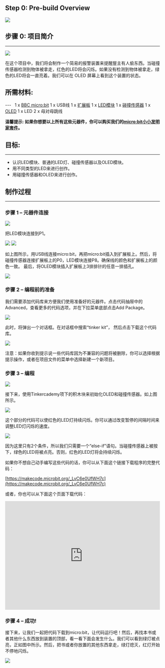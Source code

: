 

## Step 0: Pre-build Overview    

![](https://i.imgur.com/mNlJj4l.png)  


## 步骤 0: 项目简介  
---  

![](https://i.imgur.com/mNlJj4l.png)

在这个项目中，我们将会制作一个简易的报警装置来提醒屋主有人偷东西。当碰撞传感器检测到物体被拿走，红色的LED将会闪烁。如果没有检测到物体被拿走，绿色的LED将会一直亮着。我们可以在 OLED 屏幕上看到这个装置的状态。


## 所需材料:  
---  
1 x [BBC micro:bit](http://www.elecfreaks.com/estore/micro-bit-board.html)
1 x USB线
1 x [扩展板](http://www.elecfreaks.com/estore/elecfreaks-micro-bit-breakout-board.html)
1 x [LED模块](https://www.elecfreaks.com/estore/octopus-5mm-led-brick-obled-white.html)
1 x [碰撞传感器](https://www.elecfreaks.com/estore/octopus-crash-sensor-brick.html) 
1 x [OLED](https://www.elecfreaks.com/estore/iic-oled.html)
1 x LED
2 x 母对母跳线

**温馨提示: 如果你想要以上所有这些元器件，你可以购买我们的[micro:bit小小发明家套件](https://item.taobao.com/item.htm?spm=a230r.7195193.1997079397.9.z3IMPf&id=564707672256&abbucket=5)。**


## 目标:  
---

- 认识LED模块、普通的LED灯、碰撞传感器以及OLED模块。 
- 用不同类型的LED来进行创作。
- 用碰撞传感器和OLED来进行创作。


## 制作过程  
---

### 步骤 1 – 元器件连接  

![](https://i.imgur.com/208tSHD.jpg)

把LED模块连接到P1。

![](https://i.imgur.com/wGQpzcn.jpg)
![](https://i.imgur.com/9yVjSuC.jpg)

如上图所示，用USB线连接micro:bit，再把micro:bit插入到扩展板上。然后，将碰撞传感器连接扩展板上的P0，LED模块连接P8。确保线的颜色和扩展板上的颜色一致。
最后，将OLED模块插入扩展板上3排排针的任意一排插孔。

![](https://i.imgur.com/LQkLriL.jpg)

### 步骤 2 – 编程前的准备  
我们需要添加代码库来方便我们使用准备好的元器件。点击代码抽屉中的Advanced，查看更多的代码选项，并在下拉菜单底部点击Add Package。

![](https://i.imgur.com/W9LqWIQ.jpg)

此时，将弹出一个对话框。在对话框中搜索“tinker kit”， 然后点击下载这个代码库。

![](https://i.imgur.com/JjXJhoP.png)

注意：如果你收到提示说一些代码库因为不兼容的问题将被删除，你可以选择根据提示操作，或者在项目文件的菜单中选择新建一个新项目。


### 步骤 3 – 编程  

![](https://i.imgur.com/yVtxeb2.jpg)

接下来，使用Tinkercademy项下的积木块来初始化OLED和碰撞传感器。如上图所示。

![](https://i.imgur.com/z6Gzehg.jpg)

这个部分的代码可以使红色的LED灯持续闪烁。你可以通过改变暂停的间隔时间来调整LED灯闪烁的速度。

![](https://i.imgur.com/6avB2r8.jpg)

因为这里只有2个条件，所以我们只需要一个“else-if”语句。当碰撞传感器上被按下，绿色的LED将被点亮。否则，红色的LED灯将会持续闪烁。


如果你不想自己动手编写这些代码的话，你可以从下面这个链接下载程序的完整代码：

[https://makecode.microbit.org/_LvC6e0UfWH7c](https://makecode.microbit.org/_LvC6e0UfWH7c)

或者，你也可以从下面这个页面下载代码：

<div style="position:relative;height:0;padding-bottom:70%;overflow:hidden;"><iframe style="position:absolute;top:0;left:0;width:100%;height:100%;" src="https://makecode.microbit.org/#pub:_LvC6e0UfWH7c" frameborder="0" sandbox="allow-popups allow-forms allow-scripts allow-same-origin"></iframe></div>


### 步骤 4 – 成功!  

接下来，让我们一起把代码下载到micro:bit，让代码运行吧！然后，再找本书或者其他什么东西放到装置的顶部，看一看下面会发生什么。我们可以看到绿灯被点亮，正如图中所示。然后，把书或者你放置的其他东西拿走，绿灯熄灭，红灯开始不停地闪烁。

![](https://i.imgur.com/wpyHSOF.jpg)
